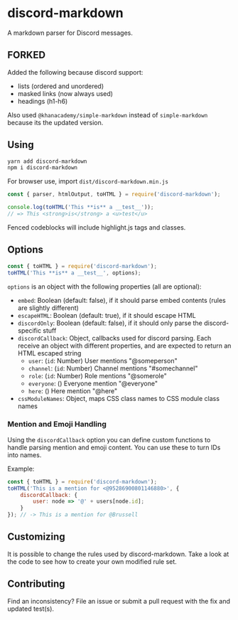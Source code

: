 # discord-markdown
A markdown parser for Discord messages.

## FORKED

Added the following because discord support:

* lists (ordered and unordered)
* masked links (now always used)
* headings (h1-h6)

Also used `@khanacademy/simple-markdown` instead of `simple-markdown` because its the updated version.

## Using

```bash
yarn add discord-markdown
npm i discord-markdown
```

For browser use, import `dist/discord-markdown.min.js`

```js
const { parser, htmlOutput, toHTML } = require('discord-markdown');

console.log(toHTML('This **is** a __test__'));
// => This <strong>is</strong> a <u>test</u>
```

Fenced codeblocks will include highlight.js tags and classes.

## Options

```js
const { toHTML } = require('discord-markdown');
toHTML('This **is** a __test__', options);
```

`options` is an object with the following properties (all are optional):

* `embed`: Boolean (default: false), if it should parse embed contents (rules are slightly different)
* `escapeHTML`: Boolean (default: true), if it should escape HTML
* `discordOnly`: Boolean (default: false), if it should only parse the discord-specific stuff
* `discordCallback`: Object, callbacks used for discord parsing. Each receive an object with different properties, and are expected to return an HTML escaped string
  * `user`: (`id`: Number) User mentions "@someperson"
  * `channel`: (`id`: Number) Channel mentions "#somechannel"
  * `role`: (`id`: Number) Role mentions "@somerole"
  * `everyone`: () Everyone mention "@everyone"
  * `here`: () Here mention "@here"
* `cssModuleNames`: Object, maps CSS class names to CSS module class names

### Mention and Emoji Handling

Using the `discordCallback` option you can define custom functions to handle parsing mention and emoji content. You can use these to turn IDs into names.

Example:

```js
const { toHTML } = require('discord-markdown');
toHTML('This is a mention for <@95286900801146880>', {
	discordCallback: {
		user: node => '@' + users[node.id];
	}
}); // -> This is a mention for @Brussell
```

## Customizing

It is possible to change the rules used by discord-markdown. Take a look at the code to see how to create your own modified rule set.

## Contributing

Find an inconsistency? File an issue or submit a pull request with the fix and updated test(s).
